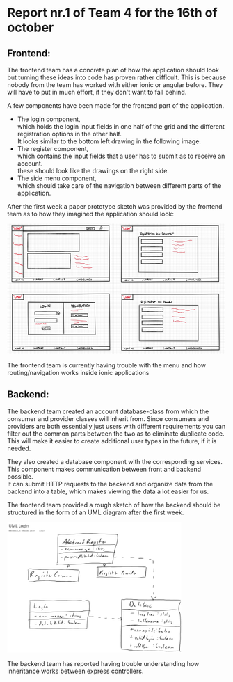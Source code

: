 <h1>Report nr.1 of Team 4 for the 16th of october</h1>
<h2>Frontend:</h2>
<p>
The frontend team has a concrete plan of how the application should 
look but turning these ideas into code has proven rather difficult. 
This is because nobody from the team has worked with either ionic
or angular before. They will have to put in much effort, if
they don't want to fall behind.</p>
<p>
A few components have been made for the frontend part of the 
application.
<ul>
<li>The login component, <br>
which holds the login input fields in one half of the grid
and the different registration options in the other half.<br>
It looks similar to the bottom left drawing in the following image.
</li>
<li>The register component, <br>
which contains the input fields that a user
has to submit as to receive an account.<br>
these should look like the drawings on the right side.
</li>
<li>The side menu component, <br>
which should take care of the navigation between different 
parts of the application.
</li>
</ul>
<p>
After the first week a paper prototype sketch was provided by the
frontend team as to how they imagined the application should look:</p>
<img src="PrototypeLoginv1.png" width="500" height="300"/>
<p>
The frontend team is currently having trouble with the menu and how
routing/navigation works inside ionic applications</p>
<h2>Backend:</h2>
<p>The backend team created an account database-class from which
the consumer and provider classes will inherit from. 
Since consumers and providers are both essentially just
users with different requirements you can filter out the 
common parts between the two as to eliminate duplicate code.<br>
This will make it easier to create additional user types 
in the future, if it is needed.</p>
<p>
They also created a database component with the corresponding 
services. This component makes communication between front and 
backend possible.<br>
It can submit HTTP requests to the backend
and organize data from the backend into a table, 
which makes viewing the data a lot easier for us.</p>
<p>
The frontend team provided a rough sketch of how the backend 
should be structured in the form of an UML diagram 
after the first week.</p>
<img src="UMLBackend1.png" width="400" height="300"/>
<p>
The backend team has reported having trouble understanding 
how inheritance works between express controllers.</p>
